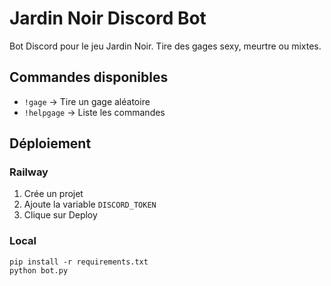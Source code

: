 # Jardin Noir Discord Bot

Bot Discord pour le jeu Jardin Noir. Tire des gages sexy, meurtre ou mixtes.

## Commandes disponibles
- `!gage` → Tire un gage aléatoire
- `!helpgage` → Liste les commandes

## Déploiement

### Railway
1. Crée un projet
2. Ajoute la variable `DISCORD_TOKEN`
3. Clique sur Deploy

### Local
```
pip install -r requirements.txt
python bot.py
```